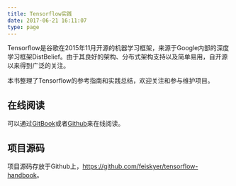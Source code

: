 ```yaml
---
title: Tensorflow实践
date: 2017-06-21 16:11:07
type: page
---
```


Tensorflow是谷歌在2015年11月开源的机器学习框架，来源于Google内部的深度学习框架DistBelief。由于其良好的架构、分布式架构支持以及简单易用，自开源以来得到广泛的关注。

本书整理了Tensorflow的参考指南和实践总结，欢迎关注和参与维护项目。

## 在线阅读

可以通过[GitBook](https://tensorflow.feisky.xyz/)或者[Github](https://github.com/feiskyer/tensorflow-handbook/blob/master/SUMMARY.md)来在线阅读。


## 项目源码

项目源码存放于Github上，<https://github.com/feiskyer/tensorflow-handbook>。

